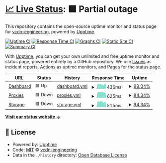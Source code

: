 # [📈 Live Status](https://status.vcdn.it): <!--live status--> **🟧 Partial outage**

This repository contains the open-source uptime monitor and status page for [vcdn-engineering](https://status.vcdn.it), powered by [Upptime](https://github.com/upptime/upptime).

[![Uptime CI](https://github.com/koj-co/upptime/workflows/Uptime%20CI/badge.svg)](https://github.com/koj-co/upptime/actions?query=workflow%3A%22Uptime+CI%22)
[![Response Time CI](https://github.com/koj-co/upptime/workflows/Response%20Time%20CI/badge.svg)](https://github.com/koj-co/upptime/actions?query=workflow%3A%22Response+Time+CI%22)
[![Graphs CI](https://github.com/koj-co/upptime/workflows/Graphs%20CI/badge.svg)](https://github.com/koj-co/upptime/actions?query=workflow%3A%22Graphs+CI%22)
[![Static Site CI](https://github.com/koj-co/upptime/workflows/Static%20Site%20CI/badge.svg)](https://github.com/koj-co/upptime/actions?query=workflow%3A%22Static+Site+CI%22)
[![Summary CI](https://github.com/koj-co/upptime/workflows/Summary%20CI/badge.svg)](https://github.com/koj-co/upptime/actions?query=workflow%3A%22Summary+CI%22)

With [Upptime](https://upptime.js.org), you can get your own unlimited and free uptime monitor and status page, powered entirely by a GitHub repository. We use [Issues](https://github.com/vcdn-engineering/status/issues) as incident reports, [Actions](https://github.com/vcdn-engineering/status/actions) as uptime monitors, and [Pages](https://status.vcdn.it) for the status page.

<!--start: status pages-->
<!-- This summary is generated by Upptime (https://github.com/upptime/upptime) -->
<!-- Do not edit this manually, your changes will be overwritten -->
<!-- prettier-ignore -->
| URL | Status | History | Response Time | Uptime |
| --- | ------ | ------- | ------------- | ------ |
| <img alt="" src="https://favicons.githubusercontent.com/vcdn.it" height="13"> [Dashboard](https://vcdn.it) | 🟩 Up | [dashboard.yml](https://github.com/vcdn-engineering/status/commits/master/history/dashboard.yml) | <details><summary><img alt="Response time graph" src="./graphs/dashboard/response-time-week.png" height="20"> 436ms</summary><br><a href="https://status.vcdn.it/history/dashboard"><img alt="Response time 514" src="https://img.shields.io/endpoint?url=https%3A%2F%2Fraw.githubusercontent.com%2Fvcdn-engineering%2Fstatus%2Fmaster%2Fapi%2Fdashboard%2Fresponse-time.json"></a><br><a href="https://status.vcdn.it/history/dashboard"><img alt="24-hour response time 419" src="https://img.shields.io/endpoint?url=https%3A%2F%2Fraw.githubusercontent.com%2Fvcdn-engineering%2Fstatus%2Fmaster%2Fapi%2Fdashboard%2Fresponse-time-day.json"></a><br><a href="https://status.vcdn.it/history/dashboard"><img alt="7-day response time 436" src="https://img.shields.io/endpoint?url=https%3A%2F%2Fraw.githubusercontent.com%2Fvcdn-engineering%2Fstatus%2Fmaster%2Fapi%2Fdashboard%2Fresponse-time-week.json"></a><br><a href="https://status.vcdn.it/history/dashboard"><img alt="30-day response time 514" src="https://img.shields.io/endpoint?url=https%3A%2F%2Fraw.githubusercontent.com%2Fvcdn-engineering%2Fstatus%2Fmaster%2Fapi%2Fdashboard%2Fresponse-time-month.json"></a><br><a href="https://status.vcdn.it/history/dashboard"><img alt="1-year response time 514" src="https://img.shields.io/endpoint?url=https%3A%2F%2Fraw.githubusercontent.com%2Fvcdn-engineering%2Fstatus%2Fmaster%2Fapi%2Fdashboard%2Fresponse-time-year.json"></a></details> | <details><summary><a href="https://status.vcdn.it/history/dashboard">98.04%</a></summary><a href="https://status.vcdn.it/history/dashboard"><img alt="All-time uptime 99.17%" src="https://img.shields.io/endpoint?url=https%3A%2F%2Fraw.githubusercontent.com%2Fvcdn-engineering%2Fstatus%2Fmaster%2Fapi%2Fdashboard%2Fuptime.json"></a><br><a href="https://status.vcdn.it/history/dashboard"><img alt="24-hour uptime 86.31%" src="https://img.shields.io/endpoint?url=https%3A%2F%2Fraw.githubusercontent.com%2Fvcdn-engineering%2Fstatus%2Fmaster%2Fapi%2Fdashboard%2Fuptime-day.json"></a><br><a href="https://status.vcdn.it/history/dashboard"><img alt="7-day uptime 98.04%" src="https://img.shields.io/endpoint?url=https%3A%2F%2Fraw.githubusercontent.com%2Fvcdn-engineering%2Fstatus%2Fmaster%2Fapi%2Fdashboard%2Fuptime-week.json"></a><br><a href="https://status.vcdn.it/history/dashboard"><img alt="30-day uptime 99.17%" src="https://img.shields.io/endpoint?url=https%3A%2F%2Fraw.githubusercontent.com%2Fvcdn-engineering%2Fstatus%2Fmaster%2Fapi%2Fdashboard%2Fuptime-month.json"></a><br><a href="https://status.vcdn.it/history/dashboard"><img alt="1-year uptime 99.17%" src="https://img.shields.io/endpoint?url=https%3A%2F%2Fraw.githubusercontent.com%2Fvcdn-engineering%2Fstatus%2Fmaster%2Fapi%2Fdashboard%2Fuptime-year.json"></a></details>
| <img alt="" src="https://favicons.githubusercontent.com/example.vcdn.it" height="13"> [Proxies](https://example.vcdn.it) | 🟥 Down | [proxies.yml](https://github.com/vcdn-engineering/status/commits/master/history/proxies.yml) | <details><summary><img alt="Response time graph" src="./graphs/proxies/response-time-week.png" height="20"> 625ms</summary><br><a href="https://status.vcdn.it/history/proxies"><img alt="Response time 700" src="https://img.shields.io/endpoint?url=https%3A%2F%2Fraw.githubusercontent.com%2Fvcdn-engineering%2Fstatus%2Fmaster%2Fapi%2Fproxies%2Fresponse-time.json"></a><br><a href="https://status.vcdn.it/history/proxies"><img alt="24-hour response time 495" src="https://img.shields.io/endpoint?url=https%3A%2F%2Fraw.githubusercontent.com%2Fvcdn-engineering%2Fstatus%2Fmaster%2Fapi%2Fproxies%2Fresponse-time-day.json"></a><br><a href="https://status.vcdn.it/history/proxies"><img alt="7-day response time 625" src="https://img.shields.io/endpoint?url=https%3A%2F%2Fraw.githubusercontent.com%2Fvcdn-engineering%2Fstatus%2Fmaster%2Fapi%2Fproxies%2Fresponse-time-week.json"></a><br><a href="https://status.vcdn.it/history/proxies"><img alt="30-day response time 700" src="https://img.shields.io/endpoint?url=https%3A%2F%2Fraw.githubusercontent.com%2Fvcdn-engineering%2Fstatus%2Fmaster%2Fapi%2Fproxies%2Fresponse-time-month.json"></a><br><a href="https://status.vcdn.it/history/proxies"><img alt="1-year response time 700" src="https://img.shields.io/endpoint?url=https%3A%2F%2Fraw.githubusercontent.com%2Fvcdn-engineering%2Fstatus%2Fmaster%2Fapi%2Fproxies%2Fresponse-time-year.json"></a></details> | <details><summary><a href="https://status.vcdn.it/history/proxies">94.34%</a></summary><a href="https://status.vcdn.it/history/proxies"><img alt="All-time uptime 97.59%" src="https://img.shields.io/endpoint?url=https%3A%2F%2Fraw.githubusercontent.com%2Fvcdn-engineering%2Fstatus%2Fmaster%2Fapi%2Fproxies%2Fuptime.json"></a><br><a href="https://status.vcdn.it/history/proxies"><img alt="24-hour uptime 60.40%" src="https://img.shields.io/endpoint?url=https%3A%2F%2Fraw.githubusercontent.com%2Fvcdn-engineering%2Fstatus%2Fmaster%2Fapi%2Fproxies%2Fuptime-day.json"></a><br><a href="https://status.vcdn.it/history/proxies"><img alt="7-day uptime 94.34%" src="https://img.shields.io/endpoint?url=https%3A%2F%2Fraw.githubusercontent.com%2Fvcdn-engineering%2Fstatus%2Fmaster%2Fapi%2Fproxies%2Fuptime-week.json"></a><br><a href="https://status.vcdn.it/history/proxies"><img alt="30-day uptime 97.59%" src="https://img.shields.io/endpoint?url=https%3A%2F%2Fraw.githubusercontent.com%2Fvcdn-engineering%2Fstatus%2Fmaster%2Fapi%2Fproxies%2Fuptime-month.json"></a><br><a href="https://status.vcdn.it/history/proxies"><img alt="1-year uptime 97.59%" src="https://img.shields.io/endpoint?url=https%3A%2F%2Fraw.githubusercontent.com%2Fvcdn-engineering%2Fstatus%2Fmaster%2Fapi%2Fproxies%2Fuptime-year.json"></a></details>
| <img alt="" src="https://favicons.githubusercontent.com/bucket-test.vcdn.it" height="13"> [Storage](https://bucket-test.vcdn.it/bucket_ready.html) | 🟥 Down | [storage.yml](https://github.com/vcdn-engineering/status/commits/master/history/storage.yml) | <details><summary><img alt="Response time graph" src="./graphs/storage/response-time-week.png" height="20"> 515ms</summary><br><a href="https://status.vcdn.it/history/storage"><img alt="Response time 603" src="https://img.shields.io/endpoint?url=https%3A%2F%2Fraw.githubusercontent.com%2Fvcdn-engineering%2Fstatus%2Fmaster%2Fapi%2Fstorage%2Fresponse-time.json"></a><br><a href="https://status.vcdn.it/history/storage"><img alt="24-hour response time 461" src="https://img.shields.io/endpoint?url=https%3A%2F%2Fraw.githubusercontent.com%2Fvcdn-engineering%2Fstatus%2Fmaster%2Fapi%2Fstorage%2Fresponse-time-day.json"></a><br><a href="https://status.vcdn.it/history/storage"><img alt="7-day response time 515" src="https://img.shields.io/endpoint?url=https%3A%2F%2Fraw.githubusercontent.com%2Fvcdn-engineering%2Fstatus%2Fmaster%2Fapi%2Fstorage%2Fresponse-time-week.json"></a><br><a href="https://status.vcdn.it/history/storage"><img alt="30-day response time 603" src="https://img.shields.io/endpoint?url=https%3A%2F%2Fraw.githubusercontent.com%2Fvcdn-engineering%2Fstatus%2Fmaster%2Fapi%2Fstorage%2Fresponse-time-month.json"></a><br><a href="https://status.vcdn.it/history/storage"><img alt="1-year response time 603" src="https://img.shields.io/endpoint?url=https%3A%2F%2Fraw.githubusercontent.com%2Fvcdn-engineering%2Fstatus%2Fmaster%2Fapi%2Fstorage%2Fresponse-time-year.json"></a></details> | <details><summary><a href="https://status.vcdn.it/history/storage">94.34%</a></summary><a href="https://status.vcdn.it/history/storage"><img alt="All-time uptime 97.59%" src="https://img.shields.io/endpoint?url=https%3A%2F%2Fraw.githubusercontent.com%2Fvcdn-engineering%2Fstatus%2Fmaster%2Fapi%2Fstorage%2Fuptime.json"></a><br><a href="https://status.vcdn.it/history/storage"><img alt="24-hour uptime 60.40%" src="https://img.shields.io/endpoint?url=https%3A%2F%2Fraw.githubusercontent.com%2Fvcdn-engineering%2Fstatus%2Fmaster%2Fapi%2Fstorage%2Fuptime-day.json"></a><br><a href="https://status.vcdn.it/history/storage"><img alt="7-day uptime 94.34%" src="https://img.shields.io/endpoint?url=https%3A%2F%2Fraw.githubusercontent.com%2Fvcdn-engineering%2Fstatus%2Fmaster%2Fapi%2Fstorage%2Fuptime-week.json"></a><br><a href="https://status.vcdn.it/history/storage"><img alt="30-day uptime 97.59%" src="https://img.shields.io/endpoint?url=https%3A%2F%2Fraw.githubusercontent.com%2Fvcdn-engineering%2Fstatus%2Fmaster%2Fapi%2Fstorage%2Fuptime-month.json"></a><br><a href="https://status.vcdn.it/history/storage"><img alt="1-year uptime 97.59%" src="https://img.shields.io/endpoint?url=https%3A%2F%2Fraw.githubusercontent.com%2Fvcdn-engineering%2Fstatus%2Fmaster%2Fapi%2Fstorage%2Fuptime-year.json"></a></details>

<!--end: status pages-->

[**Visit our status website →**](https://status.vcdn.it)

## 📄 License

- Powered by: [Upptime](https://github.com/upptime/upptime)
- Code: [MIT](./LICENSE) © [vcdn-engineering](https://status.vcdn.it)
- Data in the `./history` directory: [Open Database License](https://opendatacommons.org/licenses/odbl/1-0/)
